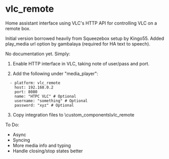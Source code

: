 # vlc_remote
Home assistant interface using VLC's HTTP API for controlling VLC on a remote box.

Initial version borrowed heavily from Squeezebox setup by Kingo55.
Added play_media url option by gambalaya (required for HA text to speech).

No documentation yet. Simply:

1. Enable HTTP interface in VLC, taking note of user/pass and port.

2. Add the following under "media_player":
```
  - platform: vlc_remote
    host: 192.168.0.2
    port: 8080
    name: "HTPC VLC" # Optional
    username: "something" # Optional
    password: "xyz" # Optional
```
3. Copy integration files to <homeassistant config directory>\custom_components\vlc_remote

To Do:
 - Async
 - Syncing
 - More media info and typing
 - Handle closing/stop states better
